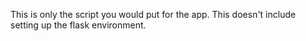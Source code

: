 This is only the script you would put for the app. This doesn't include setting up the flask environment. 
